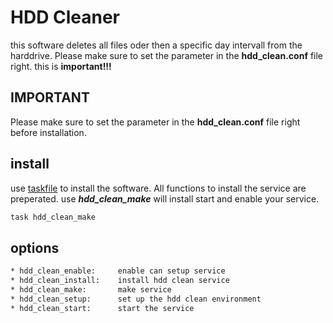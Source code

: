 # HDD Cleaner

this software deletes all files oder then a specific day intervall from the harddrive.
Please make sure to set the parameter in the **hdd_clean.conf** file right. this is **important!!!**

## IMPORTANT
Please make sure to set the parameter in the **hdd_clean.conf** file right before installation.

## install

use [taskfile](https://taskfile.dev/) to install the software. All functions to install the service are preperated. use ***hdd_clean_make*** will install start and enable your service.

```bash
task hdd_clean_make
```

## options

```bash 
* hdd_clean_enable:     enable can setup service
* hdd_clean_install:    install hdd clean service
* hdd_clean_make:       make service
* hdd_clean_setup:      set up the hdd clean environment
* hdd_clean_start:      start the service
```